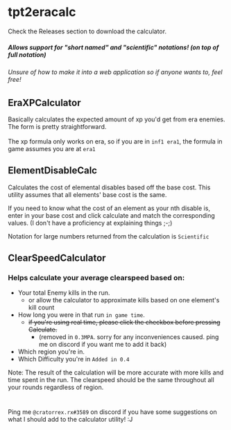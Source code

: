 # tpt2eracalc
Check the Releases section to download the calculator.
##### Allows support for "short named" and "scientific" notations! (on top of full notation)
###### Unsure of how to make it into a web application so if anyone wants to, feel free!


## EraXPCalculator
  Basically calculates the expected amount of xp you'd get from era enemies.<br/>
  The form is pretty straightforward.<br/><br/>
  The xp formula only works on era, so if you are in `inf1 era1`, the formula in game assumes you are at `era1`
 
 
## ElementDisableCalc
  Calculates the cost of elemental disables based off the base cost.
  This utility assumes that all elements' base cost is the same.
  
 If you need to know what the cost of an element as your nth disable is, enter in your base cost and click calculate and match the corresponding values. (I don't have a proficiency at explaining things ;-;)
 
  Notation for large numbers returned from the calculation is `Scientific`
 

## ClearSpeedCalculator
 ### Helps calculate your average clearspeed based on:
  - Your total Enemy kills in the run.
    - or allow the calculator to approximate kills based on one element's kill count
  - How long you were in that run `in game time`.
    - <s>if you're using real time, please click the checkbox before pressing Calculate.</s>
      - (removed in `0.3MPA`. sorry for any inconveniences caused. ping me on discord if you want me to add it back)
  - Which region you're in.
  - Which Difficulty you're in `Added in 0.4`
  
   Note: The result of the calculation will be more accurate with more kills and time spent in the run.
      The clearspeed should be the same throughout all your rounds regardless of region.
   #  
   Ping me `@cratorrex.rx#3589` on discord if you have some suggestions on what I should add to the calculator utility! :J
   #
